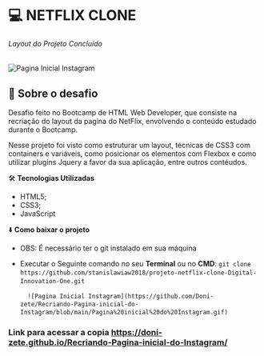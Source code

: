 
 # :computer:  NETFLIX CLONE
######  Layout do Projeto Concluído
![Pagina Inicial Instagram](https://github.com/Doni-zete/Netflix-Clone/blob/master/img/matriz_gif.gif)

## :rocket: Sobre o desafio

Desafio feito no Bootcamp de HTML Web Developer, que consiste na recriação do layout da pagina do NetFlix, envolvendo o conteúdo estudado durante o Bootcamp.

 Nesse projeto foi visto como estruturar um layout, técnicas de CSS3 com containers e variáveis, como posicionar os elementos com Flexbox e como utilizar plugins Jquery a favor da sua aplicação, entre outros contéudos.

:hammer_and_wrench: **Tecnologias Utilizadas**
* HTML5;
* CSS3;
* JavaScript

:arrow_down: **Como baixar o projeto**

* OBS: É necessário ter o git instalado em sua máquina
* Executar o Seguinte comando no seu **Terminal**  ou no **CMD**:
        `git clone https://github.com/stanislawiaw2018/projeto-netflix-clone-Digital-Innovation-One.git`
        
        
        
        ![Pagina Inicial Instagram](https://github.com/Doni-zete/Recriando-Pagina-inicial-do-Instagram/blob/main/Pagina%20inicial%20do%20Instagram.gif)

### Link para acessar a copia https://doni-zete.github.io/Recriando-Pagina-inicial-do-Instagram/

